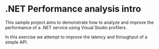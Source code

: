 # .NET Performance analysis intro

This sample project aims to demonstrate how to analyze and improve the performance of a .NET
service using Visual Studio profilers.

In this exercise we attempt to improve the latency and throughput of a simple API.
